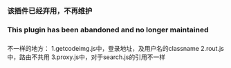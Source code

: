 ### 该插件已经弃用，不再维护

### This plugin has been abandoned and no longer maintained

###
不一样的地方：
1.getcodeimg.js中，登录地址，及用户名的classname
2.rout.js中，路由不共用
3.proxy.js中，对于search.js的引用不一样